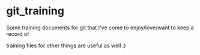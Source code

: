 # git_training
Some training documents for git that I've come to enjoy/love/want to keep a record of

training files for other things are useful as well :)
